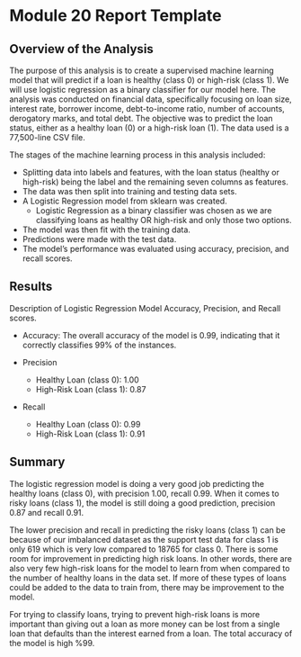 # Module 20 Report Template

## Overview of the Analysis

The purpose of this analysis is to create a supervised machine learning model that will predict if a loan is healthy (class 0) or high-risk (class 1). We will use logistic regression as a binary classifier for our model here. The analysis was conducted on financial data, specifically focusing on loan size, interest rate, borrower income, debt-to-income ratio, number of accounts, derogatory marks, and total debt. The objective was to predict the loan status, either as a healthy loan (0) or a high-risk loan (1). The data used is a 77,500-line CSV file. 

The stages of the machine learning process in this analysis included:

*	Splitting data into labels and features, with the loan status (healthy or high-risk) being the label and the remaining seven columns as features.
*	The data was then split into training and testing data sets.
*	A Logistic Regression model from sklearn was created.
     *  Logistic Regression as a binary classifier was chosen as we are classifying loans as healthy OR high-risk and only those two options.
* 	The model was then fit with the training data.
*	Predictions were made with the test data.
*	The model’s performance was evaluated using accuracy, precision, and recall scores.



## Results

 Description of Logistic Regression Model Accuracy, Precision, and Recall scores.

 * Accuracy: The overall accuracy of the model is 0.99, indicating that it correctly classifies 99% of the instances.
 * Precision
   *  Healthy Loan (class 0): 1.00
   * High-Risk Loan (class 1): 0.87
  
 * Recall
   * Healthy Loan (class 0): 0.99
   * High-Risk Loan (class 1): 0.91  



## Summary

The logistic regression model is doing a very good job predicting the healthy loans (class 0), with precision 1.00, recall 0.99. When it comes to risky loans (class 1), the model is still doing a good prediction, precision 0.87 and recall 0.91. 

The lower precision and recall in predicting the risky loans (class 1) can be because of our imbalanced dataset as the support test data for class 1 is only 619 which is very low compared to 18765 for class 0. There is some room for improvement in predicting high risk loans.
In other words, there are also very few high-risk loans for the model to learn from when compared to the number of healthy loans in the data set. If more of these types of loans could be added to the data to train from, there may be improvement to the model. 

For trying to classify loans, trying to prevent high-risk loans is more important than giving out a loan as more money can be lost from a single loan that defaults than the interest earned from a loan.
The total accuracy of the model is high %99.


